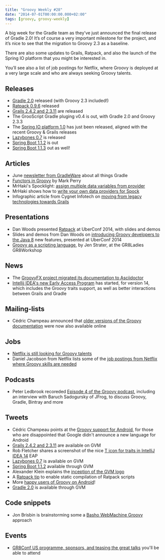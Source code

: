 ```yaml
---
title: "Groovy Weekly #28"
date: "2014-07-01T00:00:00.000+02:00"
tags: [groovy, groovy-weekly]
---
```


A big week for the Gradle team as they’ve just announced the final release of Gradle 2.0! It’s of course a very important milestone for the project, and it’s nice to see that the migration to Groovy 2.3 as a baseline.

There are also some updates to Grails, Ratpack, and also the launch of the Spring IO platform that you might be interested in.

You’ll see also a list of job postings for Netflix, where Groovy is deployed at a very large scale and who are always seeking Groovy talents.

## Releases

*   [Gradle 2.0](http://forums.gradle.org/gradle/topics/gradle_2_0_released) released (with Groovy 2.3 included!)
*   [Ratpack 0.9.6](http://www.ratpack.io/versions/0.9.6) released
*   [Grails 2.4.2 and 2.3.11](https://grails.org/news/1290721) are released
*   The GrooScript Gradle pluging v0.4 is out, with Gradle 2.0 and Groovy 2.3.3
*   The [Spring IO platform 1.0](https://spring.io/blog/2014/06/26/spring-io-platform-1-0-0-released) has just been released, aligned with the recent Groovy & Grails releases
*   [Lazybones 0.7](https://twitter.com/pledbrook/status/481773978206601217) is released
*   [Spring Boot 1.1.2](https://twitter.com/springboot/status/481569291754434560) is out
*   [Spring Boot 1.1.3](https://spring.io/blog/2014/06/27/spring-boot-1-1-3-available-now) out as well!

## Articles

*   June [newsletter from GradleWare](http://www.gradleware.com/newsletter/gradleware-newsletter-june-2014/) about all things Gradle
*   [Functors in Groovy](http://mperry.github.io/2014/07/01/groovy-functors.html) by Mark Perry
*   MrHaki's Spocklight: [assign multiple data variables from provider](http://mrhaki.blogspot.fr/2014/06/spocklight-assign-multiple-data.html)
*   MrHaki shows how to [write your own data providers for Spock](http://mrhaki.blogspot.fr/2014/06/spocklight-write-our-own-data-provider.html)
*   Infographic article from Cygnet Infotech on [moving from legacy technologies towards Grails](http://www.cygnet-infotech.com/infographics/legacy-system-to-grails)

## Presentations

*   Dan Woods presented [Ratpack](https://github.com/danveloper/uberconf2014-ratpack) at UberConf 2014, with slides and demos
*   Slides and demos from Dan Woods on [introducing Groovy developers to the Java 8](https://github.com/danveloper/uberconf2014-from-groovy-to-java8) new features, presented at UberConf 2014
*   [Groovy as a scripting language](https://speakerdeck.com/jlstrater/groovy-as-a-scripting-language), by Jen Strater, at the GR8Ladies GR8Workshop

## News

*   The [GroovyFX project migrated its documentation to Asciidoctor](http://groovyfx.org/docs/index.html)
*   [Intellij IDEA's new Early Access Program](https://twitter.com/rfletcherew/status/482479225253810176) has started, for version 14, which includes the Groovy traits support, as well as better interactions between Grails and Gradle

## Mailing-lists

*   Cédric Champeau announced that [older versions of the Groovy documentation](http://groovy.329449.n5.nabble.com/Docs-available-for-older-versions-of-Groovy-td5720254.html) were now also available online

## Jobs

*   [Netflix is still looking for Groovy talents](https://twitter.com/tmbradley73/status/481824337343684608)
*   Daniel Jacobson from Netflix lists some of the [job postings from Netflix where Groovy skills are needed](https://gist.github.com/glaforge/e1d88601c053611678ae)

## Podcasts

*   Peter Ledbrook recoreded [Episode 4 of the Groovy podcast](http://groovypodcast.podbean.com/e/groovy-podcast-ep-2-1403795851/), including an interview with Baruch Sadogursky of JFrog, to discuss Groovy, Gradle, Bintray and more

## Tweets

*   Cédric Champeau points at the [Groovy support for Android](https://twitter.com/cedricchampeau/status/482045140547428352), for those who are disappointed that Google didn't announce a new language for Android
*   [Grails 2.4.2 and 2.3.11](https://twitter.com/gvmtool/status/482131395419308032) are available on GVM
*   Rob Fletcher shares a screenshot of the nice [T icon for traits in IntelliJ IDEA 14](https://twitter.com/rfletcherew/status/482498222074912769) EAP
*   [Lazybones 0.7](https://twitter.com/gvmtool/status/481767669361045504) is available on GVM
*   [Spring Boot 1.1.2](https://twitter.com/gvmtool/status/481767515564281856) available through GVM
*   Alexander Klein explains the [inception of the GVM logo](https://storify.com/glaforge/alexander-klein-explains-the-inception-of-the-gvm)
*   A [Ratpack tip](https://twitter.com/ratpackweb/status/482242234029318145) to enable static compilation of Ratpack scripts
*   More [happy users of Groovy on Android](https://twitter.com/joanzap/status/483635064224624641)!
*   [Gradle 2.0](https://twitter.com/gvmtool/status/483941783811129344) is available through GVM

## Code snippets

*   Jon Brisbin is brainstorming some a [Basho WebMachine Groovy](https://twitter.com/j_brisbin/status/482942386843041793) approach

## Events

*   [GR8Conf US programme, sponsors, and teasing the great talks](https://storify.com/glaforge/gr8conf-us-programme-and-last-day-for-the-early-bi) you'll be able to attend